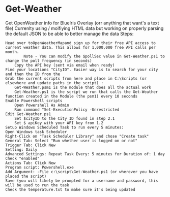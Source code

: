 # Get-Weather
Get OpenWeather info for BlueIris Overlay (orr anything that want's a text file) 
Currenlty using / moifiying HTML data but working on properly parsing the default JSON to be able to better manage the data
Steps:

    Head over toOpenWeatherMapand sign up for their free API access to current weather data. This allows for 1,000,000 free API calls per month.
            Note - You can modify the $pollSec value in Get-Weather.ps1 to change the poll frequency (in seconds)
        Copy the API key (sent via email when ready)
    Find your locations "CityID". Easier way is to search for your city and then the ID from the 
    Grab the current scripts from here and place in C:\Scripts (or elsewhere and update paths in the script) :
        Get-Weather.psm1 is the module that does all the actual work
        Get-Weather.ps1 is the script we run that calls the Get-Weather function created in the Module (the psm1) every 10 seconds
    Enable Powershell scripts
        Open Powershell As Admin
        Run command "Set-ExecutionPolicy -Unrestricted
    Edit Get-Weather.ps1
        Set $cityID to the City ID found in step 2.1
        Set $ apiKey with your API key from 1.2
    Setup Windows Scheduled Task to run every 5 minutes:
    Open Windows task Scheduler
    Right-Click on "Task Scheduler Library" and chose "Create task"
    General Tab: Select "Run whether user is logged on or not"
    Trigger Tab: Click New
    Setting: Daily
    Advanced Settings: Repeat Task Every: 5 minutes for Duration of: 1 day
    Check "enabled"
    Actions Tab: Click New
    Program script: Powershell.exe
    Add Argument: -File c:\script\Get-Weather.ps1 (or wherever you have placed the script)
    Save (you will likely be prompted for a username and password, this will be used to run the task
    Check the temperature.txt to make sure it's being updated
